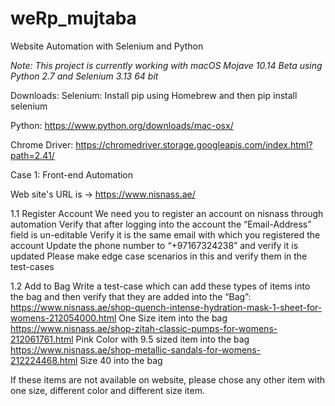 # weRp_mujtaba
Website Automation with Selenium and Python

*Note: This project is currently working with macOS Mojave 10.14 Beta using Python 2.7 and Selenium 3.13 64 bit*

Downloads:
Selenium: Install pip using Homebrew and then pip install selenium

Python: https://www.python.org/downloads/mac-osx/ 

Chrome Driver: https://chromedriver.storage.googleapis.com/index.html?path=2.41/


Case 1: Front-end Automation

Web site's URL is -> https://www.nisnass.ae/

1.1 Register Account
We need you to register an account on nisnass through automation
Verify that after logging into the account the “Email-Address” field is un-editable
Verify it is the same email with which you registered the account
Update the phone number to “+97167324238” and verify it is updated
Please make edge case scenarios in this and verify them in the test-cases

1.2 Add to Bag
Write a test-case which can add these types of items into the bag and then verify that they are added into the “Bag”:
https://www.nisnass.ae/shop-quench-intense-hydration-mask-1-sheet-for-womens-212054000.html
One Size item into the bag
https://www.nisnass.ae/shop-zitah-classic-pumps-for-womens-212061761.html
Pink Color with 9.5 sized item into the bag
https://www.nisnass.ae/shop-metallic-sandals-for-womens-212224468.html
Size 40 into the bag 

If these items are not available on website, please chose any other item with one size, different color and different size item. 
